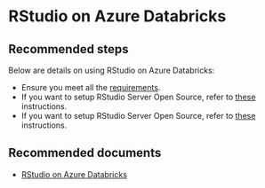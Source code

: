 <properties
	pageTitle="RStudio on Azure Databricks"
	description="RStudio on Azure Databricks" 
	service="microsoft.Databricks"
	resource="workspaces"
	authors="mspreshah"
	displayOrder="9"
	selfHelpType="resource"
	supportTopicIds="32612204"
	resourceTags=""
	productPesIds="16432"
	cloudEnvironments="public"
/>

# RStudio on Azure Databricks  

## **Recommended steps**  

Below are details on using RStudio on Azure Databricks:  

* Ensure you meet all the [requirements](https://docs.azuredatabricks.net/spark/latest/sparkr/rstudio.html#requirements).  
* If you want to setup RStudio Server Open Source, refer to [these](https://docs.azuredatabricks.net/spark/latest/sparkr/rstudio.html#get-started-with-rstudio-server-open-source) instructions.  
* If you want to setup RStudio Server Open Source, refer to [these](https://docs.azuredatabricks.net/spark/latest/sparkr/rstudio.html#get-started-with-rstudio-server-pro) instructions.  

## **Recommended documents**  
* [RStudio on Azure Databricks](https://docs.azuredatabricks.net/spark/latest/sparkr/rstudio.html#rstudio-on-databricks)  
